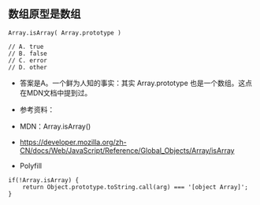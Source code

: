 ## 数组原型是数组

```
Array.isArray( Array.prototype )

// A. true
// B. false
// C. error
// D. other
```

- 答案是A。一个鲜为人知的事实：其实 Array.prototype 也是一个数组。这点在MDN文档中提到过。

- 参考资料：
- MDN：Array.isArray()
- https://developer.mozilla.org/zh-CN/docs/Web/JavaScript/Reference/Global_Objects/Array/isArray
- Polyfill
```
if(!Array.isArray) {
    return Object.prototype.toString.call(arg) === '[object Array]';
}
```